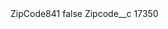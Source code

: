 <?xml version="1.0" encoding="UTF-8"?>
<CustomMetadata xmlns="http://soap.sforce.com/2006/04/metadata" xmlns:xsi="http://www.w3.org/2001/XMLSchema-instance" xmlns:xsd="http://www.w3.org/2001/XMLSchema">
    <label>ZipCode841</label>
    <protected>false</protected>
    <values>
        <field>Zipcode__c</field>
        <value xsi:type="xsd:string">17350</value>
    </values>
</CustomMetadata>
